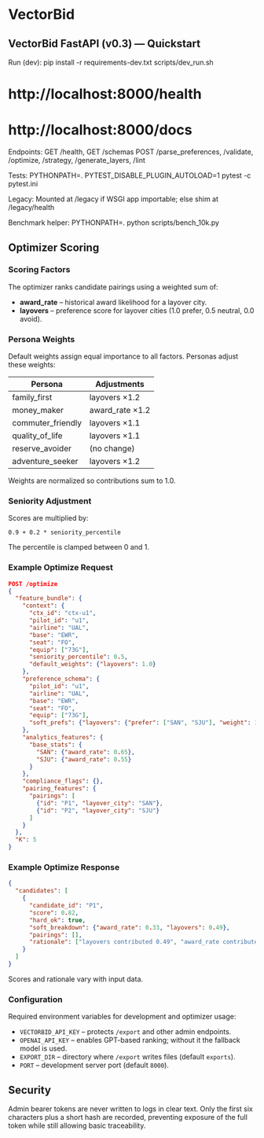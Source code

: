 # VectorBid

## VectorBid FastAPI (v0.3) — Quickstart

Run (dev):
  pip install -r requirements-dev.txt
  scripts/dev_run.sh
  # http://localhost:8000/health
  # http://localhost:8000/docs

Endpoints:
  GET /health, GET /schemas
  POST /parse_preferences, /validate, /optimize, /strategy, /generate_layers, /lint

Tests:
  PYTHONPATH=. PYTEST_DISABLE_PLUGIN_AUTOLOAD=1 pytest -c pytest.ini

Legacy:
  Mounted at /legacy if WSGI app importable; else shim at /legacy/health

Benchmark helper:
  PYTHONPATH=. python scripts/bench_10k.py

## Optimizer Scoring

### Scoring Factors

The optimizer ranks candidate pairings using a weighted sum of:

- **award_rate** – historical award likelihood for a layover city.
- **layovers** – preference score for layover cities (1.0 prefer, 0.5 neutral, 0.0 avoid).

### Persona Weights

Default weights assign equal importance to all factors. Personas adjust these weights:

| Persona | Adjustments |
| ------- | ----------- |
| family_first | layovers ×1.2 |
| money_maker | award_rate ×1.2 |
| commuter_friendly | layovers ×1.1 |
| quality_of_life | layovers ×1.1 |
| reserve_avoider | (no change) |
| adventure_seeker | layovers ×1.2 |

Weights are normalized so contributions sum to 1.0.

### Seniority Adjustment

Scores are multiplied by:

```
0.9 + 0.2 * seniority_percentile
```

The percentile is clamped between 0 and 1.

### Example Optimize Request

```json
POST /optimize
{
  "feature_bundle": {
    "context": {
      "ctx_id": "ctx-u1",
      "pilot_id": "u1",
      "airline": "UAL",
      "base": "EWR",
      "seat": "FO",
      "equip": ["73G"],
      "seniority_percentile": 0.5,
      "default_weights": {"layovers": 1.0}
    },
    "preference_schema": {
      "pilot_id": "u1",
      "airline": "UAL",
      "base": "EWR",
      "seat": "FO",
      "equip": ["73G"],
      "soft_prefs": {"layovers": {"prefer": ["SAN", "SJU"], "weight": 1.0}}
    },
    "analytics_features": {
      "base_stats": {
        "SAN": {"award_rate": 0.65},
        "SJU": {"award_rate": 0.55}
      }
    },
    "compliance_flags": {},
    "pairing_features": {
      "pairings": [
        {"id": "P1", "layover_city": "SAN"},
        {"id": "P2", "layover_city": "SJU"}
      ]
    }
  },
  "K": 5
}
```

### Example Optimize Response

```json
{
  "candidates": [
    {
      "candidate_id": "P1",
      "score": 0.82,
      "hard_ok": true,
      "soft_breakdown": {"award_rate": 0.33, "layovers": 0.49},
      "pairings": [],
      "rationale": ["layovers contributed 0.49", "award_rate contributed 0.33"]
    }
  ]
}
```

Scores and rationale vary with input data.

### Configuration

Required environment variables for development and optimizer usage:

- `VECTORBID_API_KEY` – protects `/export` and other admin endpoints.
- `OPENAI_API_KEY` – enables GPT-based ranking; without it the fallback model is used.
- `EXPORT_DIR` – directory where `/export` writes files (default `exports`).
- `PORT` – development server port (default `8000`).

## Security

Admin bearer tokens are never written to logs in clear text. Only the first
six characters plus a short hash are recorded, preventing exposure of the full
token while still allowing basic traceability.

